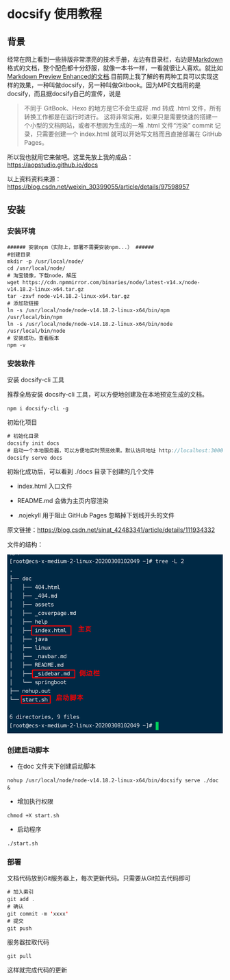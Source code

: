 # docsify 使用教程

## 背景

经常在网上看到一些排版非常漂亮的技术手册，左边有目录栏，右边是[Markdown](https://so.csdn.net/so/search?q=Markdown&spm=1001.2101.3001.7020)格式的文档，整个配色都十分舒服，就像一本书一样，一看就很让人喜欢。就比如[Markdown Preview Enhanced的文档](https://shd101wyy.github.io/markdown-preview-enhanced/#/zh-cn/).目前网上我了解的有两种工具可以实现这样的效果，一种叫做docsify，另一种叫做Gitbook。因为MPE文档用的是docsify，而且据docsify自己的宣传，说是

> 不同于 GitBook、Hexo 的地方是它不会生成将 .md 转成 .html 文件，所有转换工作都是在运行时进行。
> 这将非常实用，如果只是需要快速的搭建一个小型的文档网站，或者不想因为生成的一堆 .html 文件“污染” commit 记录，只需要创建一个 index.html 就可以开始写文档而且直接部署在 GitHub Pages。

所以我也就用它来做吧。这里先放上我的成品：<https://aopstudio.github.io/docs>

以上资料资料来源：https://blog.csdn.net/weixin_30399055/article/details/97598957 

## 安装

###  安装环境

````
###### 安装npm（实际上，部署不需要安装npm...） ######
#创建目录
mkdir -p /usr/local/node/
cd /usr/local/node/
# 淘宝镜像，下载node，解压
wget https://cdn.npmmirror.com/binaries/node/latest-v14.x/node-v14.18.2-linux-x64.tar.gz
tar -zxvf node-v14.18.2-linux-x64.tar.gz
# 添加软链接
ln -s /usr/local/node/node-v14.18.2-linux-x64/bin/npm /usr/local/bin/npm
ln -s /usr/local/node/node-v14.18.2-linux-x64/bin/node /usr/local/bin/node
# 安装成功，查看版本
npm -v
````

### 安装软件

安装 docsify-cli 工具

推荐全局安装 docsify-cli 工具，可以方便地创建及在本地预览生成的文档。

`npm i docsify-cli -g`

初始化项目

````Java
# 初始化目录
docsify init docs
# 启动一个本地服务器，可以方便地实时预览效果。默认访问地址 http://localhost:3000
docsify serve docs
````

初始化成功后，可以看到 ./docs 目录下创建的几个文件

- index.html 入口文件

- README.md 会做为主页内容渲染

- .nojekyll 用于阻止 GitHub Pages 忽略掉下划线开头的文件


原文链接：https://blog.csdn.net/sinat_42483341/article/details/111934332

文件的结构：

![02801](pic/02801.png)

### 创建启动脚本

- 在doc 文件夹下创建启动脚本

`nohup /usr/local/node/node-v14.18.2-linux-x64/bin/docsify serve ./doc &`

- 增加执行权限

`chmod +X start.sh`

- 启动程序

`./start.sh`

### 部署

文档代码放到Git服务器上，每次更新代码。只需要从Git拉去代码即可
````Java
# 加入索引
git add .
# 确认
git commit -m 'xxxx'
# 提交
git push
````

服务器拉取代码

`git pull`

这样就完成代码的更新

